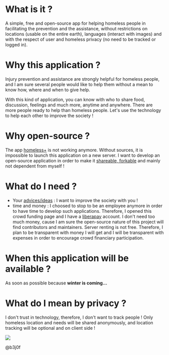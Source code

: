 # What is it ?
A simple, free and open-source app for helping homeless people in facilitating the prevention and the assistance, without restrictions on locations (usable on the entire earth), languages (interact with images) and with the respect of user and homeless privacy (no need to be tracked or logged in).

# Why this application ?
Injury prevention and assistance are strongly helpful for homeless people, and I am sure several people would like to help them without a mean to know how, where and when to give help.

With this kind of application, you can know with who to share food, discussion, feelings and much more, anytime and anywhere. There are more people ready to help than homeless people. Let's use the technology to help each other to improve the society !

# Why open-source ?
The app [homeless+](http://homelessplus.com) is not working anymore. Without sources, it is impossible to launch this application on a new server. I want to develop an open-source application in order to make it [shareable, forkable](https://github.com/b3j0f/homeless/) and mainly not dependent from myself !

# What do I need ?
- Your [advices/ideas](https://github.com/b3j0f/homeless/issues) : I want to improve the society with you !
- time and money : I choosed to stop to be an employee anymore in order to have time to develop such applications. Therefore, I opened this crowd funding page and I have a [liberapay](https://liberapay.com/b3j0f/donate) account. I don't need too much money, cause I am sure the open-source nature of this project will find contributors and maintainers. Server renting is not free. Therefore, I plan to be transparent with money I will get and I will be transparent with expenses in order to encourage crowd financiary participation.

# When this application will be available ?
As soon as possible because **winter is coming...**

# What do I mean by privacy ?
I don't trust in technology, therefore, I don't want to track people ! Only homeless location and needs will be shared anonymously, and location tracking will be optional and on client side !

[![](https://liberapay.com/assets/widgets/donate.svg)](https://liberapay.com/b3j0f/donate)

@b3j0f
